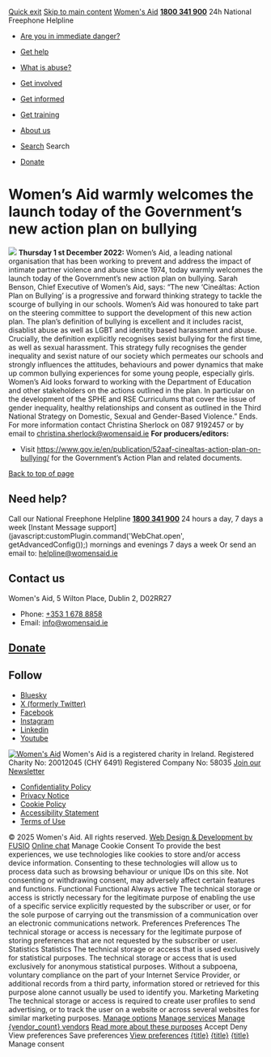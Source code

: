 [Quick exit](https://www.womensaid.ie/get-informed/news-events/media-releases/womens-aid-warmly-welcomes-the-launch-today/#exit)
[Skip to main content](https://www.womensaid.ie/get-informed/news-events/media-releases/womens-aid-warmly-welcomes-the-launch-today/#pagecontent "Skip to main content")
[Women's Aid](https://www.womensaid.ie/)
**[1800 341 900](tel:1800341900)** 24h National Freephone Helpline
  * [Are you in immediate danger?](https://www.womensaid.ie/are-you-in-immediate-danger/)
  * [Get help](https://www.womensaid.ie/get-help/)
  * [What is abuse?](https://www.womensaid.ie/what-is-abuse/)
  * [Get involved](https://www.womensaid.ie/get-involved/)
  * [Get informed](https://www.womensaid.ie/get-informed/)
  * [Get training](https://www.womensaid.ie/get-training/)
  * [About us](https://www.womensaid.ie/about-us/)


  * [Search](https://www.womensaid.ie/get-informed/news-events/media-releases/womens-aid-warmly-welcomes-the-launch-today/)
Search
  * [Donate](https://www.womensaid.ie/get-involved/donate/)


# Women’s Aid warmly welcomes the launch today of the Government’s new action plan on bullying
[![](https://www.womensaid.ie/app/uploads/2023/05/160331553132636610.jpg)](https://www.womensaid.ie/app/uploads/2023/05/160331553132636610.jpg)
**Thursday 1 st December 2022:** Women’s Aid, a leading national organisation that has been working to prevent and address the impact of intimate partner violence and abuse since 1974, today warmly welcomes the launch today of the Government’s new action plan on bullying.
Sarah Benson, Chief Executive of Women’s Aid, says:
“The new ‘Cineáltas: Action Plan on Bullying’ is a progressive and forward thinking strategy to tackle the scourge of bullying in our schools. Women’s Aid was honoured to take part on the steering committee to support the development of this new action plan. The plan’s definition of bullying is excellent and it includes racist, disablist abuse as well as LGBT and identity based harassment and abuse. Crucially, the definition explicitly recognises sexist bullying for the first time, as well as sexual harassment.
This strategy fully recognises the gender inequality and sexist nature of our society which permeates our schools and strongly influences the attitudes, behaviours and power dynamics that make up common bullying experiences for some young people, especially girls.
Women’s Aid looks forward to working with the Department of Education and other stakeholders on the actions outlined in the plan. In particular on the development of the SPHE and RSE Curriculums that cover the issue of gender inequality, healthy relationships and consent as outlined in the Third National Strategy on Domestic, Sexual and Gender-Based Violence.”
Ends.
For more information contact Christina Sherlock on 087 9192457 or by email to christina.sherlock@womensaid.ie
**For producers/editors:**
  * Visit <https://www.gov.ie/en/publication/52aaf-cinealtas-action-plan-on-bullying/> for the Government’s Action Plan and related documents.


[Back to top of page](https://www.womensaid.ie/get-informed/news-events/media-releases/womens-aid-warmly-welcomes-the-launch-today/#top)
## Need help?
Call our National Freephone Helpline **[1800 341 900](tel:1800341900)** 24 hours a day, 7 days a week 
[Instant Message support](javascript:customPlugin.command\('WebChat.open', getAdvancedConfig\(\)\);) mornings and evenings 7 days a week
Or send an email to: helpline@womensaid.ie
## Contact us
Women's Aid, 5 Wilton Place, Dublin 2, D02RR27
  * Phone: [+353 1 678 8858](tel:+35316788858)
  * Email: info@womensaid.ie


## [Donate](https://www.womensaid.ie/get-involved/donate/)
## Follow
  * [Bluesky](https://bsky.app/profile/womensaidireland.bsky.social)
  * [X (formerly Twitter)](https://x.com/Womens_Aid)
  * [Facebook](https://www.facebook.com/womensaid.ie)
  * [Instagram](https://www.instagram.com/womens.aid)
  * [Linkedin](https://www.linkedin.com/company/women's-aid/)
  * [Youtube](https://www.youtube.com/@womensaidireland)


[![Women's Aid](https://www.womensaid.ie/app/themes/womensaidsage9/resources/assets/img/womens-aid-logo-white.svg)](https://www.womensaid.ie/get-informed/news-events/media-releases/womens-aid-warmly-welcomes-the-launch-today/)
Women's Aid is a registered charity in Ireland.
Registered Charity No: 20012045 (CHY 6491) Registered Company No: 58035
[Join our Newsletter](https://www.womensaid.ie/get-informed/news-events/newsletter/)
  * [Confidentiality Policy](https://www.womensaid.ie/about-us/compliance/confidentiality-policy/)
  * [Privacy Notice](https://www.womensaid.ie/about-us/compliance/privacy-notice/)
  * [Cookie Policy](https://www.womensaid.ie/about-us/compliance/cookie-policy/)
  * [Accessibility Statement](https://www.womensaid.ie/about-us/compliance/accessibility-statement/)
  * [Terms of Use](https://www.womensaid.ie/about-us/compliance/terms-of-use/)


© 2025 Women's Aid. All rights reserved. [Web Design & Development by FUSIO](https://www.fusio.net/?utm_source=WomensAid&utm_medium=Website&utm_campaign=ClientLinks)
[Online chat](https://www.womensaid.ie/get-informed/news-events/media-releases/womens-aid-warmly-welcomes-the-launch-today/#chat)
Manage Cookie Consent
To provide the best experiences, we use technologies like cookies to store and/or access device information. Consenting to these technologies will allow us to process data such as browsing behaviour or unique IDs on this site. Not consenting or withdrawing consent, may adversely affect certain features and functions.
Functional Functional Always active 
The technical storage or access is strictly necessary for the legitimate purpose of enabling the use of a specific service explicitly requested by the subscriber or user, or for the sole purpose of carrying out the transmission of a communication over an electronic communications network.
Preferences Preferences
The technical storage or access is necessary for the legitimate purpose of storing preferences that are not requested by the subscriber or user.
Statistics Statistics
The technical storage or access that is used exclusively for statistical purposes. The technical storage or access that is used exclusively for anonymous statistical purposes. Without a subpoena, voluntary compliance on the part of your Internet Service Provider, or additional records from a third party, information stored or retrieved for this purpose alone cannot usually be used to identify you.
Marketing Marketing
The technical storage or access is required to create user profiles to send advertising, or to track the user on a website or across several websites for similar marketing purposes.
[Manage options](https://www.womensaid.ie/get-informed/news-events/media-releases/womens-aid-warmly-welcomes-the-launch-today/) [Manage services](https://www.womensaid.ie/get-informed/news-events/media-releases/womens-aid-warmly-welcomes-the-launch-today/) [Manage {vendor_count} vendors](https://www.womensaid.ie/get-informed/news-events/media-releases/womens-aid-warmly-welcomes-the-launch-today/) [Read more about these purposes](https://cookiedatabase.org/tcf/purposes/)
Accept Deny View preferences Save preferences [View preferences](https://www.womensaid.ie/get-informed/news-events/media-releases/womens-aid-warmly-welcomes-the-launch-today/)
[{title}](https://www.womensaid.ie/get-informed/news-events/media-releases/womens-aid-warmly-welcomes-the-launch-today/) [{title}](https://www.womensaid.ie/get-informed/news-events/media-releases/womens-aid-warmly-welcomes-the-launch-today/) [{title}](https://www.womensaid.ie/get-informed/news-events/media-releases/womens-aid-warmly-welcomes-the-launch-today/)
Manage consent

